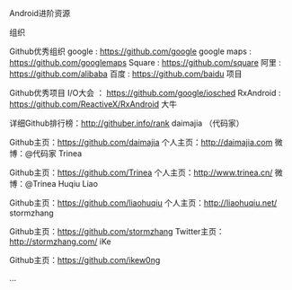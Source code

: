 Android进阶资源

组织

Github优秀组织
google : https://github.com/google
google maps : https://github.com/googlemaps
Square : https://github.com/square
阿里 : https://github.com/alibaba
百度 : https://github.com/baidu
项目

Github优秀项目
I/O大会 ： https://github.com/google/iosched
RxAndroid : https://github.com/ReactiveX/RxAndroid
大牛

详细Github排行榜：http://githuber.info/rank
daimajia （代码家）

Github主页：https://github.com/daimajia
个人主页：http://daimajia.com
微博：@代码家
Trinea

Github主页：https://github.com/Trinea
个人主页：http://www.trinea.cn/
微博：@Trinea
Huqiu Liao

Github主页：https://github.com/liaohuqiu
个人主页：http://liaohuqiu.net/
stormzhang

Github主页：https://github.com/stormzhang
Twitter主页：http://stormzhang.com/
iKe

Github主页：https://github.com/ikew0ng

...

